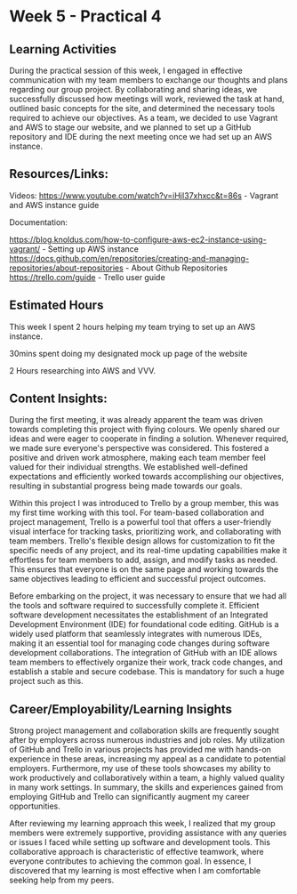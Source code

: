 # Week 5 - Practical 4

## Learning Activities

During the practical session of this week, I engaged in effective communication with my team members to exchange our thoughts and plans regarding 
our group project. By collaborating and sharing ideas, we successfully discussed how meetings will work, reviewed the task at hand, outlined basic 
concepts for the site, and determined the necessary tools required to achieve our objectives. As a team, we decided to use Vagrant and AWS to stage our website, 
and we planned to set up a GitHub repository and IDE during the next meeting once we had set up an AWS instance.

## Resources/Links:

Videos:
https://www.youtube.com/watch?v=iHjI37xhxcc&t=86s - Vagrant and AWS instance guide

Documentation:

https://blog.knoldus.com/how-to-configure-aws-ec2-instance-using-vagrant/ - Setting up AWS instance
https://docs.github.com/en/repositories/creating-and-managing-repositories/about-repositories - About Github Repositories
https://trello.com/guide - Trello user guide


## Estimated Hours

This week I spent 2 hours helping my team trying to set up an AWS instance.

30mins spent doing my designated mock up page of the website

2 Hours researching into AWS and VVV.

## Content Insights:

During the first meeting, it was already apparent the team was driven towards completing this project with flying colours. We openly shared our 
ideas and were eager to cooperate in finding a solution. Whenever required, we made sure everyone's perspective was considered. This fostered a positive 
and driven work atmosphere, making each team member feel valued for their individual strengths. We established well-defined expectations and efficiently worked towards accomplishing our objectives, 
resulting in substantial progress being made towards our goals.

Within this project I was introduced to Trello by a group member, this was my first time working with this tool. For 
team-based collaboration and project management, Trello is a powerful tool that offers a user-friendly visual interface for tracking tasks, 
prioritizing work, and collaborating with team members. Trello's flexible design allows for customization to fit the specific needs of any project, and its real-time updating capabilities make it effortless for team members to add, assign, and modify tasks as needed. This ensures that everyone is on the same page and working towards 
the same objectives leading to efficient and successful project outcomes.

Before embarking on the project, it was necessary to ensure that we had all the tools and software required to successfully complete it. 
Efficient software development necessitates the establishment of an Integrated Development Environment (IDE) for foundational code editing. GitHub 
is a widely used platform that seamlessly integrates with numerous IDEs, making it an essential tool for managing code changes during software development collaborations. The integration of GitHub with an IDE allows team members to effectively organize their work, track code changes, and establish a stable and 
secure codebase. This is mandatory for such a huge project such as this.

## Career/Employability/Learning Insights

Strong project management and collaboration skills are frequently sought after by employers across numerous industries and job roles. 
My utilization of GitHub and Trello in various projects has provided me with hands-on experience in these areas, increasing my appeal as a 
candidate to potential employers. Furthermore, my use of these tools showcases my ability to work productively and collaboratively within a team, a highly valued quality in many work settings. In summary, the skills and experiences gained from employing GitHub 
and Trello can significantly augment my career opportunities.

After reviewing my learning approach this week, I realized that my group members were extremely supportive, providing 
assistance with any queries or issues I faced while setting up software and development tools. This collaborative approach is 
characteristic of effective teamwork, where everyone contributes to achieving the common goal. In essence, I discovered that 
my learning is most effective when I am comfortable seeking help from my peers.
